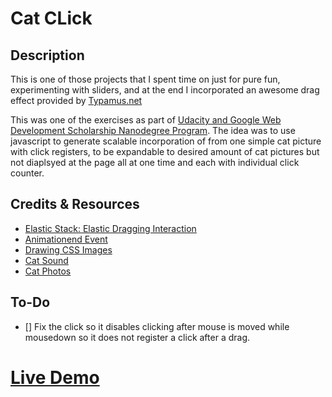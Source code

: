 # Cat CLick

## Description
This is one of those projects that I spent time on just for pure fun, experimenting with sliders, and at the end I incorporated an awesome drag effect provided by [Typamus.net](https://www.typamus.net)

This was one of the exercises as part of [Udacity and Google Web Development Scholarship Nanodegree Program](https://www.udacity.com).
The idea was to use javascript to generate scalable incorporation of from one simple cat picture with click registers, to be expandable to desired amount of cat pictures but not diaplsyed at the page all at one time and each with individual click counter.

## Credits & Resources
* [Elastic Stack: Elastic Dragging Interaction](https://tympanus.net/codrops/2013/11/12/elastic-stack-elastic-dragging-interaction/)
* [Animationend Event](https://www.w3schools.com/jsref/event_animationend.asp)
* [Drawing CSS Images](https://blog.prototypr.io/how-i-started-drawing-css-images-3fd878675c89)
* [Cat Sound](https://freesound.org/people/thearxx08/sounds/333916/)
* [Cat Photos](https://pngtree.com/freepng/cat_77044.html)

## To-Do
* [] Fix the click so it disables clicking after mouse is moved while mousedown so it does not register a click after a drag.

# [Live Demo](https://javamajk.github.io/cat-click/)